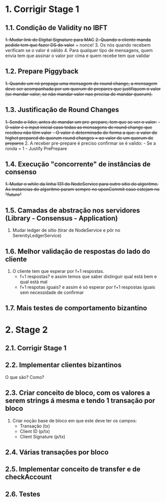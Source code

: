 # 1. Corrigir Stage 1

## 1.1. Condição de Validity no IBFT
~~1. Mudar link de Digital Signature para MAC~~
~~2. Quando o cliente manda pedido tem que fazer DS do valor~~ + nonce!
3. Os nós quando recebem verificam se o valor é válido
4. Para qualquer tipo de mensagens, quem envia tem que assinar o valor por cima e quem recebe tem que validar

## 1.2. Prepare Piggyback
~~1. Quando um nó propaga uma mensagem de round change, a mensagem deve ser acompanhada por um quorum de prepares que justifiquem o valor (se mandar valor, se não mandar valor nao precisa de mandar quorum).~~

## 1.3. Justificação de Round Changes
~~1. Sendo o lider, antes de mandar um pre-prepare, tem que se ver o valor:~~
    ~~- O valor é o input inicial caso todas as mensagens de round change que recebeu não têm valor~~
    ~~- O valor é determinado de forma a que: o valor do highet prepared do quorum round changes = ao valor de um quorum de prepares~~
2. A receber pre-prepare é preciso confirmar se é valido:
    - Se a ronda = 1
    - Justify PrePrepare

## 1.4. Execução "concorrente" de instâncias de consenso
~~1. Mudar o while da linha 131 do NodeService para outro sitio do algoritmo. As instancias do algoritmo param sempre no uponCommit caso estejam no "futuro"~~

## 1.5. Camadas de abstração nos servidores (Library - Consensus - Application)
1. Mudar ledger de sítio (tirar de NodeService e pôr no SerenityLedgerService)

## 1.6. Melhor validação de respostas do lado do cliente
1. O cliente tem que esperar por f+1 respostas.
    - f+1 respostas? e assim temos que saber distinguir qual está bem e qual está mal
    - f+1 respotas iguais? e assim é só esperar por f+1 respostas iguais sem necessidade de confirmar

## 1.7. Mais testes de comportamento bizantino

# 2. Stage 2

## 2.1. Corrigir Stage 1

## 2.2. Implementar clientes bizantinos
O que são?
Como?

## 2.3. Criar conceito de bloco, com os valores a serem strings á mesma e tendo 1 transação por bloco
1. Criar noção base de bloco em que este deve ter os campos:
    - Transação (tx)
    - Client ID (p/tx)
    - Client Signature (p/tx)
    

## 2.4. Várias transações por bloco

## 2.5. Implementar conceito de transfer e de checkAccount

## 2.6. Testes
